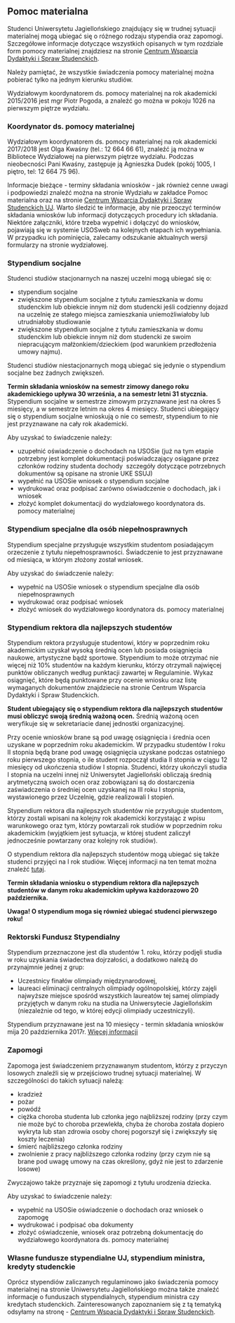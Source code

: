 ## Pomoc materialna

Studenci Uniwersytetu Jagiellońskiego znajdujący się w trudnej sytuacji materialnej mogą ubiegać się o różnego rodzaju stypendia oraz zapomogi. Szczegółowe informacje dotyczące wszystkich opisanych w tym rozdziale form pomocy materialnej znajdziesz na stronie [Centrum Wsparcia Dydaktyki i Spraw Studenckich](http://www.dn.uj.edu.pl/studenci/pomoc-materialna).

Należy pamiętać, że wszystkie świadczenia pomocy materialnej można pobierać tylko na jednym kierunku studiów.

Wydziałowym koordynatorem ds. pomocy materialnej na rok akademicki 2015/2016 jest mgr Piotr Pogoda, a znaleźć go można w pokoju 1026 na pierwszym piętrze wydziału.

### Koordynator ds. pomocy materialnej 

Wydziałowym koordynatorem ds. pomocy materialnej na rok akademicki 2017/2018 jest Olga Kwaśny (tel.: 12 664 66 61), znaleźć ją można w Bibliotece Wydziałowej na pierwszym piętrze wydziału. Podczas nieobecności Pani Kwaśny, zastępuje ją Agnieszka Dudek (pokój 1005, I piętro, tel: 12 664 75 96).

Informacje bieżące - terminy składania wniosków - jak również cenne uwagi i podpowiedzi znaleźć można na stronie Wydziału w zakładce Pomoc materialna oraz na stronie [Centrum Wsparcia Dydaktyki i Spraw Studenckich UJ](http://www.dn.uj.edu.pl/studenci/pomoc-materialna). Warto śledzić te informacje, aby nie przeoczyć terminów składania wniosków lub informacji dotyczących procedury ich składania. Niektóre załączniki, które trzeba wypełnić i dołączyć do wniosków, pojawiają się w systemie USOSweb na kolejnych etapach ich wypełniania. W przypadku ich pominięcia, zalecamy odszukanie aktualnych wersji formularzy na stronie wydziałowej.

### Stypendium socjalne

Studenci studiów stacjonarnych na naszej uczelni mogą ubiegać się o:

+ stypendium socjalne
+ zwiększone stypendium socjalne z tytułu zamieszkania w domu studenckim lub obiekcie innym niż dom studencki jeśli codzienny dojazd na uczelnię ze stałego miejsca zamieszkania uniemożliwiałoby lub utrudniałoby studiowanie
+ zwiększone stypendium socjalne z tytułu zamieszkania w domu studenckim lub obiekcie innym niż dom studencki ze swoim niepracującym małżonkiem/dzieckiem (pod warunkiem przedłożenia umowy najmu).

Studenci studiów niestacjonarnych mogą ubiegać się jedynie o stypendium socjalne bez żadnych zwiększeń.

__Termin składania wniosków na semestr zimowy danego roku akademickiego upływa 30 września, a na semestr letni 31 stycznia.__ Stypendium socjalne w semestrze zimowym przyznawane jest na okres 5 miesięcy, a w semestrze letnim na okres 4 miesięcy. Studenci ubiegający się o stypendium socjalne wnioskują o nie co semestr, stypendium to nie jest przyznawane na cały rok akademicki.

Aby uzyskać to świadczenie należy: 

+ uzupełnić oświadczenie o dochodach na USOSie (już na tym etapie potrzebny jest komplet dokumentacji poświadczający osiągane przez członków rodziny studenta dochody ­ szczegóły dotyczące potrzebnych dokumentów są opisane na stronie UKE SSUJ)
+ wypełnić na USOSie wniosek o stypendium socjalne­
+ wydrukować oraz podpisać zarówno oświadczenie o dochodach, jak i wniosek
+ złożyć komplet dokumentacji do wydziałowego koordynatora ds. pomocy materialnej

### Stypendium specjalne dla osób niepełnosprawnych

Stypendium specjalne przysługuje wszystkim studentom posiadającym orzeczenie z tytułu niepełnosprawności. Świadczenie to jest przyznawane od miesiąca, w którym złożony został wniosek. 

Aby uzyskać do świadczenie należy:

+ wypełnić na USOSie wniosek o stypendium specjalne dla osób niepełnosprawnych
+ wydrukować oraz podpisać wniosek
+ złożyć wniosek do wydziałowego koordynatora ds. pomocy materialnej

### Stypendium rektora dla najlepszych studentów

Stypendium rektora przysługuje studentowi, który w poprzednim roku akademickim uzyskał wysoką średnią ocen lub posiada osiągnięcia naukowe, artystyczne bądź sportowe. Stypendium to może otrzymać nie więcej niż 10% studentów na każdym kierunku, którzy otrzymali najwięcej punktów obliczanych według punktacji zawartej w Regulaminie. Wykaz osiągnięć, które będą punktowane przy ocenie wniosku oraz listę wymaganych dokumentów znajdziecie na stronie Centrum Wsparcia Dydaktyki i Spraw Studenckich.

__Student ubiegający się o stypendium rektora dla najlepszych studentów musi obliczyć swoją średnią ważoną ocen.__ Średnią ważoną ocen weryfikuje się w sekretariacie danej jednostki organizacyjnej.

Przy ocenie wniosków brane są pod uwagę osiągnięcia i średnia ocen uzyskane w poprzednim roku akademickim. W przypadku studentów I roku II stopnia będą brane pod uwagę osiągnięcia uzyskane podczas ostatniego roku pierwszego stopnia, o ile student rozpoczął studia II stopnia w ciągu 12 miesięcy od ukończenia studiów I stopnia. Studenci, którzy ukończyli studia I stopnia na uczelni innej niż Uniwersytet Jagielloński obliczają średnią arytmetyczną swoich ocen oraz zobowiązani są do dostarczenia zaświadczenia o średniej ocen uzyskanej na III roku I stopnia, wystawionego przez Uczelnię, gdzie realizowali I stopień.

Stypendium rektora dla najlepszych studentów nie przysługuje studentom, którzy zostali wpisani na kolejny rok akademicki korzystając z wpisu warunkowego oraz tym, którzy powtarzali rok studiów w poprzednim roku akademickim (wyjątkiem jest sytuacja, w której student zaliczył jednocześnie powtarzany oraz kolejny rok studiów).

O stypendium rektora dla najlepszych studentów mogą ubiegać się także studenci przyjęci na I rok studiów. Więcej informacji na ten temat można znaleźć [tutaj](http://www.dn.uj.edu.pl/studenci/pomoc-materialna/stypendium-rektora).

__Termin składania wniosku o stypendium rektora dla najlepszych studentów w danym roku akademickim upływa każdorazowo 20 października.__


__Uwaga! O stypendium moga się również ubiegać studenci pierwszego roku!__


### Rektorski Fundusz Stypendialny
Stypendium przeznaczone jest dla studentów 1. roku, którzy podjęli studia w roku uzyskania świadectwa dojrzałości, a dodatkowo należą do przynajmnie jednej z grup:
- Uczestnicy finałów olimpiady międzynarodowej,
- laureaci eliminacji centralnych olimpiady ogólnopolskiej, którzy zajęli najwyższe miejsce spośród wszystkich laureatów tej samej olimpiady przyjętych w danym roku na studia na Uniwersytecie Jagiellońskim (niezależnie od tego, w której edycji olimpiady uczestniczyli). 

Stypendium przyznawane jest na 10 miesięcy - termin składania wniosków mija 20 października 2017r. [Więcej informacji](http://www.dn.uj.edu.pl/fundusze/fundusz-rektorski)

### Zapomogi

Zapomoga jest świadczeniem przyznawanym studentom, którzy z przyczyn losowych znaleźli się w przejściowo trudnej sytuacji materialnej. W szczególności do takich sytuacji należą:

+ kradzież
+ pożar
+ powódź
+ ciężka choroba studenta lub członka jego najbliższej rodziny (przy czym nie może być to choroba przewlekła, chyba że choroba została dopiero wykryta lub stan zdrowia osoby chorej pogorszył się i zwiększyły się koszty leczenia)
+ śmierć najbliższego członka rodziny
+ zwolnienie z pracy najbliższego członka rodziny (przy czym nie są brane pod uwagę umowy na czas określony, gdyż nie jest to zdarzenie losowe)

Zwyczajowo także przyznaje się zapomogi z tytułu urodzenia dziecka.

Aby uzyskać to świadczenie należy:

+ wypełnić na USOSie oświadczenie o dochodach oraz wniosek o zapomogę
+ wydrukować i podpisać oba dokumenty
+ złożyć oświadczenie, wniosek oraz potrzebną dokumentację do wydziałowego koordynatora ds. pomocy materialnej

### Własne fundusze stypendialne UJ, stypendium ministra, kredyty studenckie
Oprócz stypendiów zaliczanych regulaminowo jako świadczenia pomocy materialnej na stronie Uniwersytetu Jagiellońskiego można także znaleźć informacje o funduszach stypendialnych, stypendium ministra czy kredytach studenckich. Zainteresowanych zapoznaniem się z tą tematyką odsyłamy na stronę - [Centrum Wspacia Dydaktyki i Spraw Studenckich](http://www.dn.uj.edu.pl/studenci/pomoc-materialna).

